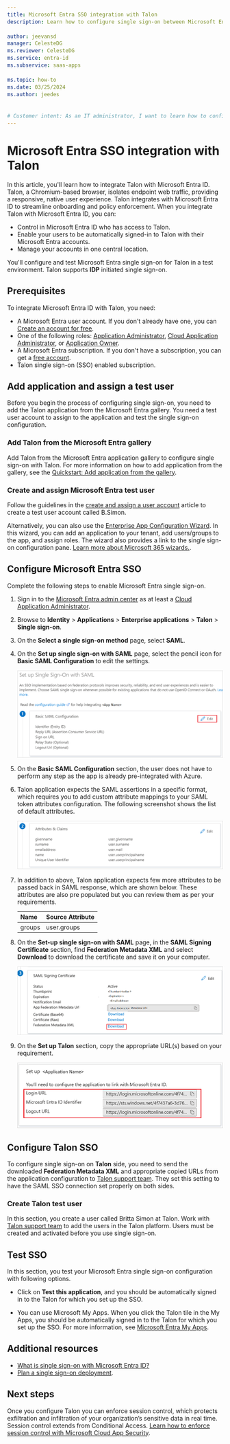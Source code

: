 ```yaml
---
title: Microsoft Entra SSO integration with Talon
description: Learn how to configure single sign-on between Microsoft Entra ID and Talon.

author: jeevansd
manager: CelesteDG
ms.reviewer: CelesteDG
ms.service: entra-id
ms.subservice: saas-apps

ms.topic: how-to
ms.date: 03/25/2024
ms.author: jeedes


# Customer intent: As an IT administrator, I want to learn how to configure single sign-on between Microsoft Entra ID and Talon so that I can control who has access to Talon, enable automatic sign-in with Microsoft Entra accounts, and manage my accounts in one central location.
---
```


# Microsoft Entra SSO integration with Talon

In this article, you'll learn how to integrate Talon with Microsoft Entra ID. Talon, a Chromium-based browser, isolates endpoint web traffic, providing a responsive, native user experience. Talon integrates with Microsoft Entra ID to streamline onboarding and policy enforcement. When you integrate Talon with Microsoft Entra ID, you can:

* Control in Microsoft Entra ID who has access to Talon.
* Enable your users to be automatically signed-in to Talon with their Microsoft Entra accounts.
* Manage your accounts in one central location.

You'll configure and test Microsoft Entra single sign-on for Talon in a test environment. Talon supports **IDP** initiated single sign-on.

## Prerequisites

To integrate Microsoft Entra ID with Talon, you need:

* A Microsoft Entra user account. If you don't already have one, you can [Create an account for free](https://azure.microsoft.com/free/?WT.mc_id=A261C142F).
* One of the following roles: [Application Administrator](/entra/identity/role-based-access-control/permissions-reference#application-administrator), [Cloud Application Administrator](/entra/identity/role-based-access-control/permissions-reference#cloud-application-administrator), or [Application Owner](/entra/fundamentals/users-default-permissions#owned-enterprise-applications).
* A Microsoft Entra subscription. If you don't have a subscription, you can get a [free account](https://azure.microsoft.com/free/).
* Talon single sign-on (SSO) enabled subscription.

## Add application and assign a test user

Before you begin the process of configuring single sign-on, you need to add the Talon application from the Microsoft Entra gallery. You need a test user account to assign to the application and test the single sign-on configuration.

<a name='add-talon-from-the-azure-ad-gallery'></a>

### Add Talon from the Microsoft Entra gallery

Add Talon from the Microsoft Entra application gallery to configure single sign-on with Talon. For more information on how to add application from the gallery, see the [Quickstart: Add application from the gallery](~/identity/enterprise-apps/add-application-portal.md).

<a name='create-and-assign-azure-ad-test-user'></a>

### Create and assign Microsoft Entra test user

Follow the guidelines in the [create and assign a user account](~/identity/enterprise-apps/add-application-portal-assign-users.md) article to create a test user account called B.Simon.

Alternatively, you can also use the [Enterprise App Configuration Wizard](https://portal.office.com/AdminPortal/home?Q=Docs#/azureadappintegration). In this wizard, you can add an application to your tenant, add users/groups to the app, and assign roles. The wizard also provides a link to the single sign-on configuration pane. [Learn more about Microsoft 365 wizards.](/microsoft-365/admin/misc/azure-ad-setup-guides). 

<a name='configure-azure-ad-sso'></a>

## Configure Microsoft Entra SSO

Complete the following steps to enable Microsoft Entra single sign-on.

1. Sign in to the [Microsoft Entra admin center](https://entra.microsoft.com) as at least a [Cloud Application Administrator](~/identity/role-based-access-control/permissions-reference.md#cloud-application-administrator).
1. Browse to **Identity** > **Applications** > **Enterprise applications** > **Talon** > **Single sign-on**.
1. On the **Select a single sign-on method** page, select **SAML**.
1. On the **Set up single sign-on with SAML** page, select the pencil icon for **Basic SAML Configuration** to edit the settings.

   ![Screenshot shows how to edit Basic SAML Configuration.](common/edit-urls.png "Basic Configuration")

1. On the **Basic SAML Configuration** section, the user does not have to perform any step as the app is already pre-integrated with Azure.

1. Talon application expects the SAML assertions in a specific format, which requires you to add custom attribute mappings to your SAML token attributes configuration. The following screenshot shows the list of default attributes.

	![Screenshot shows the image of attributes configuration.](common/default-attributes.png "Image")

1. In addition to above, Talon application expects few more attributes to be passed back in SAML response, which are shown below. These attributes are also pre populated but you can review them as per your requirements.

	| Name |  Source Attribute|
	| ---------------|  --------- |
    | groups | user.groups |

1. On the **Set-up single sign-on with SAML** page, in the **SAML Signing Certificate** section,  find **Federation Metadata XML** and select **Download** to download the certificate and save it on your computer.

    ![Screenshot shows the Certificate download link.](common/metadataxml.png "Certificate")

1. On the **Set up Talon** section, copy the appropriate URL(s) based on your requirement.

	![Screenshot shows to copy configuration appropriate URL.](common/copy-configuration-urls.png "Metadata")

## Configure Talon SSO

To configure single sign-on on **Talon** side, you need to send the downloaded **Federation Metadata XML** and appropriate copied URLs from the application configuration to [Talon support team](mailto:support@talon-sec.com). They set this setting to have the SAML SSO connection set properly on both sides.

### Create Talon test user

In this section, you create a user called Britta Simon at Talon. Work with [Talon support team](mailto:support@talon-sec.com) to add the users in the Talon platform. Users must be created and activated before you use single sign-on.

## Test SSO 

In this section, you test your Microsoft Entra single sign-on configuration with following options.

* Click on **Test this application**, and you should be automatically signed in to the Talon for which you set up the SSO.

* You can use Microsoft My Apps. When you click the Talon tile in the My Apps, you should be automatically signed in to the Talon for which you set up the SSO. For more information, see [Microsoft Entra My Apps](/azure/active-directory/manage-apps/end-user-experiences#azure-ad-my-apps).

## Additional resources

* [What is single sign-on with Microsoft Entra ID?](~/identity/enterprise-apps/what-is-single-sign-on.md)
* [Plan a single sign-on deployment](~/identity/enterprise-apps/plan-sso-deployment.md).

## Next steps

Once you configure Talon you can enforce session control, which protects exfiltration and infiltration of your organization’s sensitive data in real time. Session control extends from Conditional Access. [Learn how to enforce session control with Microsoft Cloud App Security](/cloud-app-security/proxy-deployment-aad).
